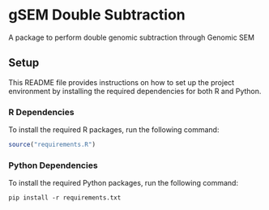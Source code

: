 # gSEM Double Subtraction
A package to perform double genomic subtraction through Genomic SEM

## Setup
This README file provides instructions on how to set up the project environment by installing the required dependencies for both R and Python.

### R Dependencies

To install the required R packages, run the following command:

```r
source("requirements.R")
```

### Python Dependencies
To install the required Python packages, run the following command:

```console
pip install -r requirements.txt
```

